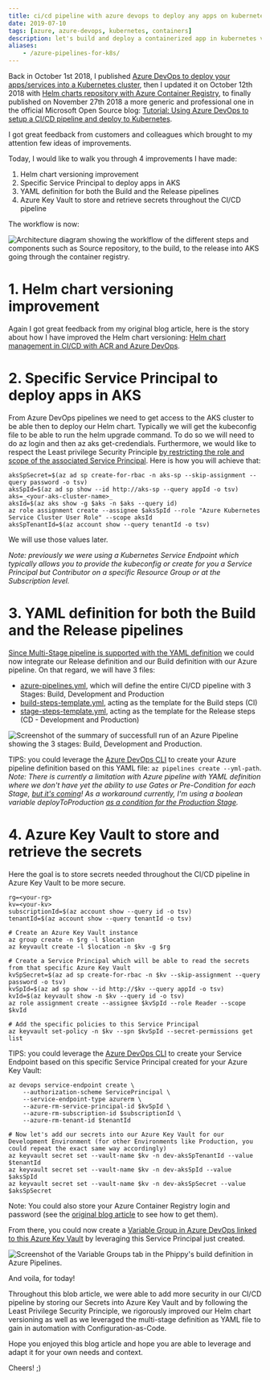 ```yaml
---
title: ci/cd pipeline with azure devops to deploy any apps on kubernetes
date: 2019-07-10
tags: [azure, azure-devops, kubernetes, containers]
description: let's build and deploy a containerized app in kubernetes via azure pipelines
aliases:
    - /azure-pipelines-for-k8s/
---
```

Back in October 1st 2018, I published [Azure DevOps to deploy your apps/services into a Kubernetes cluster](https://alwaysupalwayson.blogspot.com/2018/10/azure-devops-to-deploy-your.html), then I updated it on October 12th 2018 with [Helm charts repository with Azure Container Registry](https://alwaysupalwayson.blogspot.com/2018/10/helm-charts-repository-with-azure.html), to finally published on November 27th 2018 a more generic and professional one in the official Microsoft Open Source blog: [Tutorial: Using Azure DevOps to setup a CI/CD pipeline and deploy to Kubernetes](https://cloudblogs.microsoft.com/opensource/2018/11/27/tutorial-azure-devops-setup-cicd-pipeline-kubernetes-docker-helm).

I got great feedback from customers and colleagues which brought to my attention few ideas of improvements.

Today, I would like to walk you through 4 improvements I have made:
1.  Helm chart versioning improvement
2.  Specific Service Principal to deploy apps in AKS
3.  YAML definition for both the Build and the Release pipelines
4.  Azure Key Vault to store and retrieve secrets throughout the CI/CD pipeline

The workflow is now:

![Architecture diagram showing the worklflow of the different steps and components such as Source repository, to the build, to the release into AKS going through the container registry.](https://1.bp.blogspot.com/-ahnbFR-xLbc/XQrcr5v5oII/AAAAAAAATO0/Eqmr-lefZx4uf_Bhwz7z2bhVDzaKd97MACLcBGAs/s640/Picture2.png)

# 1. Helm chart versioning improvement

Again I got great feedback from my original blog article, here is the story about how I have improved the Helm chart versioning: [Helm chart management in CI/CD with ACR and Azure DevOps](https://alwaysupalwayson.blogspot.com/2019/07/helm-chart-management-in-cicd-with-acr.html).

# 2. Specific Service Principal to deploy apps in AKS

From Azure DevOps pipelines we need to get access to the AKS cluster to be able then to deploy our Helm chart. Typically we will get the kubeconfig file to be able to run the helm upgrade command. To do so we will need to do az login and then az aks get-credendials.
Furthermore, we would like to respect the Least privilege Security Principle [by restricting the role and scope of the associated Service Principal](https://docs.microsoft.com/azure/aks/control-kubeconfig-access). Here is how you will achieve that:
```
aksSpSecret=$(az ad sp create-for-rbac -n aks-sp --skip-assignment --query password -o tsv)  
aksSpId=$(az ad sp show --id http://aks-sp --query appId -o tsv)  
aks=_<your-aks-cluster-name>_  
aksId=$(az aks show -g $aks -n $aks --query id)  
az role assignment create --assignee $aksSpId --role "Azure Kubernetes Service Cluster User Role" --scope aksId  
aksSpTenantId=$(az account show --query tenantId -o tsv)  
```
We will use those values later.

_Note: previously we were using a Kubernetes Service Endpoint which typically allows you to provide the kubeconfig or create for you a Service Principal but Contributor on a specific Resource Group or at the Subscription level._

# 3. YAML definition for both the Build and the Release pipelines

[Since Multi-Stage pipeline is supported with the YAML definition](https://devblogs.microsoft.com/devops/whats-new-with-azure-pipelines/) we could now integrate our Release definition and our Build definition with our Azure pipeline.
On that regard, we will have 3 files:
- [azure-pipelines.yml](https://github.com/Azure/phippyandfriends/blob/mathieu-benoit/azure-pipelines/phippy/azure-pipelines.yml), which will define the entire CI/CD pipeline with 3 Stages: Build, Development and Production
- [build-steps-template.yml](https://github.com/Azure/phippyandfriends/blob/mathieu-benoit/azure-pipelines/common/build-steps-template.yml), acting as the template for the Build steps (CI)
- [stage-steps-template.yml](https://github.com/Azure/phippyandfriends/blob/mathieu-benoit/azure-pipelines/common/stage-steps-template.yml), acting as the template for the Release steps (CD - Development and Production)

![Screenshot of the summary of successfull run of an Azure Pipeline showing the 3 stages: Build, Development and Production.](https://1.bp.blogspot.com/-4StA1t_kQCA/XR6j-7ybn4I/AAAAAAAATUA/eP0yN6k4R80l_p3aeT3-EiHTk0sp37J5gCLcBGAs/s640/Capture.PNG)

TIPS: you could leverage the [Azure DevOps CLI](https://devblogs.microsoft.com/devops/using-azure-devops-from-the-command-line) to create your Azure pipeline definition based on this YAML file: `az pipelines create --yml-path`.
_Note: There is currently a limitation with Azure pipeline with YAML definition where we don't have yet the ability to use Gates or Pre-Condition for each Stage, [but it's coming](https://dev.azure.com/mseng/AzureDevOpsRoadmap/_workitems/edit/1510336)! As a workaround currently, I'm using a boolean variable deployToProduction [as a condition for the Production Stage](https://github.com/Azure/phippyandfriends/blob/mathieu-benoit/azure-pipelines/phippy/cicd/azure-pipelines.yml#L51)._

# 4. Azure Key Vault to store and retrieve the secrets

Here the goal is to store secrets needed throughout the CI/CD pipeline in Azure Key Vault to be more secure.
```
rg=<your-rg>
kv=<your-kv>
subscriptionId=$(az account show --query id -o tsv)
tenantId=$(az account show --query tenantId -o tsv)

# Create an Azure Key Vault instance
az group create -n $rg -l $location
az keyvault create -l $location -n $kv -g $rg
  
# Create a Service Principal which will be able to read the secrets from that specific Azure Key Vault
kvSpSecret=$(az ad sp create-for-rbac -n $kv --skip-assignment --query password -o tsv)
kvSpId=$(az ad sp show --id http://$kv --query appId -o tsv)
kvId=$(az keyvault show -n $kv --query id -o tsv)
az role assignment create --assignee $kvSpId --role Reader --scope $kvId
  
# Add the specific policies to this Service Principal  
az keyvault set-policy -n $kv --spn $kvSpId --secret-permissions get list
```

TIPS: you could leverage the [Azure DevOps CLI](https://devblogs.microsoft.com/devops/using-azure-devops-from-the-command-line) to create your Service Endpoint based on this specific Service Principal created for your Azure Key Vault:
```
az devops service-endpoint create \
    --authorization-scheme ServicePrincipal \
    --service-endpoint-type azurerm \
    --azure-rm-service-principal-id $kvSpId \
    --azure-rm-subscription-id $subscriptionId \
    --azure-rm-tenant-id $tenantId
  
# Now let's add our secrets into our Azure Key Vault for our Development Environment (for other Environments like Production, you could repeat the exact same way accordingly)  
az keyvault secret set --vault-name $kv -n dev-aksSpTenantId --value $tenantId  
az keyvault secret set --vault-name $kv -n dev-aksSpId --value $aksSpId  
az keyvault secret set --vault-name $kv -n dev-aksSpSecret --value $aksSpSecret  
```
Note: You could also store your Azure Container Registry login and password (see the [original blog article](https://cloudblogs.microsoft.com/opensource/2018/11/27/tutorial-azure-devops-setup-cicd-pipeline-kubernetes-docker-helm) to see how to get them).

From there, you could now create a [Variable Group in Azure DevOps linked to this Azure Key Vault](https://docs.microsoft.com/azure/devops/pipelines/library/variable-groups#link-secrets-from-an-azure-key-vault) by leveraging this Service Principal just created.

![Screenshot of the Variable Groups tab in the Phippy's build definition in Azure Pipelines.](https://1.bp.blogspot.com/-iPmxCkZX2a4/XSYEdoFEmwI/AAAAAAAATWU/AVTMPPZYijAABiNT_Z897KGStYdVR3cOwCLcBGAs/s640/Capture2.PNG)

And voila, for today!

Throughout this blob article, we were able to add more security in our CI/CD pipeline by storing our Secrets into Azure Key Vault and by following the Least Privilege Security Principle, we rigorously improved our Helm chart versioning as well as we leveraged the multi-stage definition as YAML file to gain in automation with Configuration-as-Code.

Hope you enjoyed this blog article and hope you are able to leverage and adapt it for your own needs and context.

Cheers! ;)